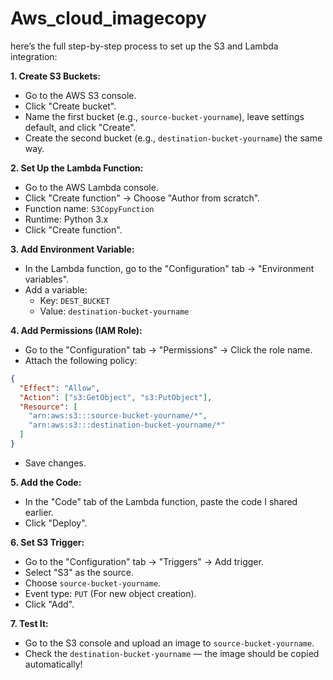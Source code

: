 # Aws_cloud_imagecopy

here’s the full step-by-step process to set up the S3 and Lambda integration:

**1. Create S3 Buckets:**
- Go to the AWS S3 console.
- Click "Create bucket".
- Name the first bucket (e.g., `source-bucket-yourname`), leave settings default, and click "Create".
- Create the second bucket (e.g., `destination-bucket-yourname`) the same way.

**2. Set Up the Lambda Function:**
- Go to the AWS Lambda console.
- Click "Create function" → Choose "Author from scratch".
- Function name: `S3CopyFunction`
- Runtime: Python 3.x
- Click "Create function".

**3. Add Environment Variable:**
- In the Lambda function, go to the "Configuration" tab → "Environment variables".
- Add a variable:
  - Key: `DEST_BUCKET`
  - Value: `destination-bucket-yourname`

**4. Add Permissions (IAM Role):**
- Go to the "Configuration" tab → "Permissions" → Click the role name.
- Attach the following policy:
```json
{
  "Effect": "Allow",
  "Action": ["s3:GetObject", "s3:PutObject"],
  "Resource": [
    "arn:aws:s3:::source-bucket-yourname/*",
    "arn:aws:s3:::destination-bucket-yourname/*"
  ]
}
```
- Save changes.

**5. Add the Code:**
- In the "Code" tab of the Lambda function, paste the code I shared earlier.
- Click "Deploy".

**6. Set S3 Trigger:**
- Go to the "Configuration" tab → "Triggers" → Add trigger.
- Select "S3" as the source.
- Choose `source-bucket-yourname`.
- Event type: `PUT` (For new object creation).
- Click "Add".

**7. Test It:**
- Go to the S3 console and upload an image to `source-bucket-yourname`.
- Check the `destination-bucket-yourname` — the image should be copied automatically!
